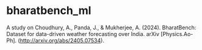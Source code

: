 # bharatbench_ml
A study on Choudhury, A., Panda, J., &amp; Mukherjee, A. (2024). BharatBench: Dataset for data-driven weather forecasting over India. arXiv [Physics.Ao-Ph]. (http://arxiv.org/abs/2405.07534).
